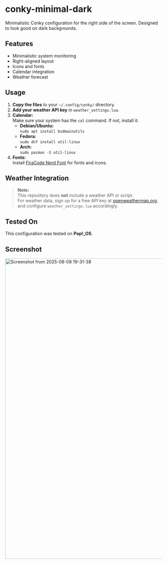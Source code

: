# conky-minimal-dark

Minimalistic Conky configuration for the right side of the screen. Designed to look good on dark backgrounds.

## Features

- Minimalistic system monitoring
- Right-aligned layout
- Icons and fonts
- Calendar integration
- Weather forecast

## Usage

1. **Copy the files** to your `~/.config/conky/` directory.
2. **Add your weather API key** in `weather_settings.lua`.
3. **Calendar:**  
   Make sure your system has the `cal` command. If not, install it:
   - **Debian/Ubuntu:**  
     `sudo apt install bsdmainutils`
   - **Fedora:**  
     `sudo dnf install util-linux`
   - **Arch:**  
     `sudo pacman -S util-linux`
4. **Fonts:**  
   Install [FiraCode Nerd Font](https://www.nerdfonts.com/font-downloads) for fonts and icons.

## Weather Integration

> **Note:**  
> This repository does **not** include a weather API or script.  
> For weather data, sign up for a free API key at [openweathermap.org](https://openweathermap.org/), and configure `weather_settings.lua` accordingly.

## Tested On

This configuration was tested on **Pop!_OS**. 

## Screenshot
<img width="536" height="967" alt="Screenshot from 2025-08-08 19-31-38" src="https://github.com/user-attachments/assets/cf002f5b-6ab7-4f90-9e2a-2fafe61aefc2" />


